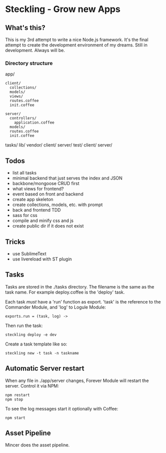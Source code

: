 # Steckling - Grow new Apps

## What's this?

This is my 3rd attempt to write a nice Node.js framework. It's the final attempt to create the
development environment of my dreams. Still in development. Always will be.

### Directory structure

  app/

    client/
      collections/
      models/
      views/
      routes.coffee
      init.coffee

    server/
      controllers/
        application.coffee
      models/
      routes.coffee
      init.coffee

  tasks/
  lib/
  vendor/
    client/
    server/
  test/
    client/
    server/

## Todos

  - list all tasks
  - minimal backend that just serves the index and JSON
  - backbone/mongoose CRUD first
  - what views for frontend?
  - event based on front and backend
  - create app skeleton
  - create collections, models, etc. with prompt
  - back and frontend TDD
  - sass for css
  - compile and minify css and js
  - create public dir if it does not exist

## Tricks
  - use SublimeText
  - use livereload with ST plugin

## Tasks

Tasks are stored in the ./tasks directory. The filename is the same as the task name. For example
deploy.coffee is the 'deploy' task.

Each task *must* have a 'run' function as export. 'task' is the reference to the Commander Module, and 'log' to Logule Module:

    exports.run = (task, log) ->

Then run the task:

    steckling deploy -e dev

Create a task template like so:

    steckling new -t task -n taskname

## Automatic Server restart

When any file in ./app/server changes, Forever Module will restart the server. Control it via NPM:

    npm restart
    npm stop

To see the log messages start it optionally with Coffee:

    npm start

## Asset Pipeline

Mincer does the asset pipeline.